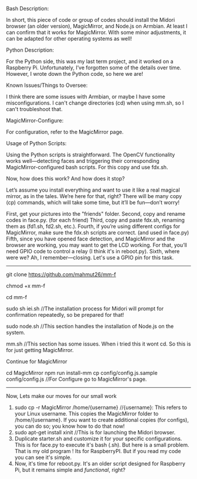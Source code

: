Bash Description:

In short, this piece of code or group of codes should install the Midori browser (an older version), MagicMirror, and Node.js on Armbian. At least I can confirm that it works for MagicMirror. With some minor adjustments, it can be adapted for other operating systems as well!

Python Description:

For the Python side, this was my last term project, and it worked on a Raspberry Pi. Unfortunately, I’ve forgotten some of the details over time. However, I wrote down the Python code, so here we are!

Known Issues/Things to Oversee:

I think there are some issues with Armbian, or maybe I have some misconfigurations. I can't change directories (cd) when using mm.sh, so I can't troubleshoot that.

MagicMirror-Configure:

For configuration, refer to the MagicMirror page.

Usage of Python Scripts:

Using the Python scripts is straightforward. The OpenCV functionality works well—detecting faces and triggering their corresponding MagicMirror-configured bash scripts. For this copy and use fdx.sh. 

Now, how does this work? And how does it stop?

Let’s assume you install everything and want to use it like a real magical mirror, as in the tales. We’re here for that, right? There will be many copy (cp) commands, which will take some time, but it’ll be fun—don’t worry!

First, get your pictures into the "friends" folder.
Second, copy and rename codes in face.py. (for each friend)
Third, copy and paste fdx.sh, renaming them as (fd1.sh, fd2.sh, etc.). 
Fourth, if you’re using different configs for MagicMirror, make sure the fdx.sh scripts are correct. (and used in face.py)
Fifth, since you have opened face detection, and MagicMirror and the browser are working, you may want to get the LCD working. For that, you’ll need GPIO code to control a relay (I think it's in reboot.py).
Sixth, where were we? Ah, I remember—closing. Let's use a GPIO pin for this task.


----------------------------------------------------------------------------------------------------------------------------------------------------------------------------------------------------------------------------

git clone https://github.com/mahmut26/mm-f

chmod +x mm-f

cd mm-f

sudo sh iei.sh //The installation process for Midori will prompt for confirmation repeatedly, so be prepared for that!

sudo node.sh //This section handles the installation of Node.js on the system. 

mm.sh //This section has some issues. When i tried this it wont cd. So this is for just getting MagicMirror.

Continue for MagicMirror

cd MagicMirror
npm run install-mm
cp config/config.js.sample config/config.js //For Configure go to MagicMirror's page.

-------------------------------------------------------------------------------------------------------------------------------------------------------------------------------------------------------------------------------

Now, Lets make our moves for our small work

1. sudo cp -r MagicMirror /home/{username} //{username}: This refers to your Linux username. This copies the MagicMirror folder to /home/{username}. If you want to create additional copies (for configs), you can do so; you know how to do that now!
2. sudo apt-get install xinit //This is for launching the Midori browser.
3. Duplicate starter.sh and customize it for your specific configurations. This is for face.py to execute it's bash (.sh). But here is a small problem. That is my old program ! Its for RaspberryPI. But if you read my code you can see it's simple.
4. Now, it's time for reboot.py. It's an older script designed for Raspberry Pi, but it remains simple and *functional*, right?

